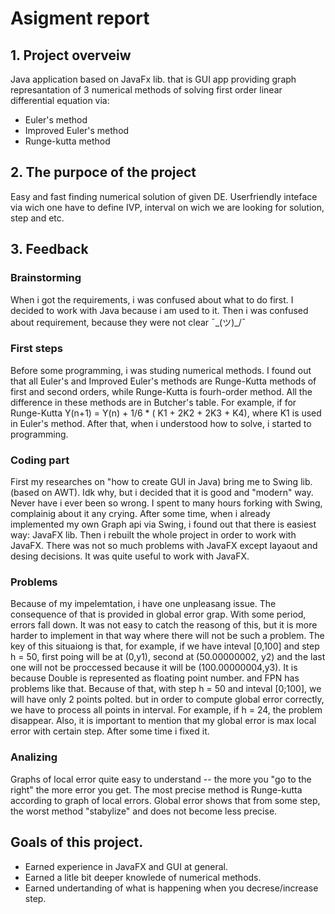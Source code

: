 # Asigment report

## **1. Project overveiw**
Java application based on JavaFx lib. that is GUI app providing graph represantation of 3 numerical methods of solving first order linear differential equation via:
- Euler's method
- Improved Euler's method
- Runge-kutta method

## **2. The purpoce of the project**
Easy and fast finding numerical solution of given DE. Userfriendly inteface via wich one have to define IVP, interval on wich we are looking for solution, step and etc.

## **3. Feedback**

### Brainstorming
When i got the requirements, i was confused about what to do first. I decided to work with Java because i am used to it.
Then i was confused about requirement, because they were not clear ¯\_(ツ)_/¯

### First steps
Before some programming, i was studing numerical methods. I found out that all Euler's and Improved Euler's methods are Runge-Kutta methods of first and second orders, while Runge-Kutta is fourh-order method. All the difference in these methods are in Butcher's table.
For example, if for Runge-Kutta Y(n+1) = Y(n) + 1/6 * ( K1 + 2K2 + 2K3 + K4), where K1 is used in Euler's method.
After that, when i understood how to solve, i started to programming.

### Coding part
First my researches on "how to create GUI in Java) bring me to Swing lib.(based on AWT). Idk why, but i decided that it is good and "modern" way. Never have i ever been so wrong. I spent to many hours forking with Swing, complainig about it any crying. After some time, when i already implemented my own Graph api via Swing, i found out that there is easiest way: JavaFX lib. Then i rebuilt the whole project in order to work with JavaFX. There was not so much problems with JavaFX except layaout and desing decisions. It was quite useful to work with JavaFX.

### Problems
Because of my impelemtation, i have one unpleasang issue.
The consequence of that is provided in global error grap. With some period, errors fall down. It was not easy to catch the reasong of this, but it is more harder to implement in that way where there will not be such a problem.
The key of this situaiong is that, for example, if we have inteval [0,100] and step h = 50, first poing will be at (0,y1), second at (50.00000002, y2) and the last one will not be proccessed because it will be (100.00000004,y3). It is because Double is represented as floating point number. and FPN has problems like that.
Because of that, with step h = 50 and inteval [0;100], we will have only 2 points polted. but in order to compute global error correctly, we have to process all points in interval. For example, if h = 24, the problem disappear. 
Also, it is important to mention that my global error is max local error with certain step.
After some time i fixed it.

### Analizing
Graphs of local error quite easy to understand -- the more you "go to the right" the more error you get. The most precise method is Runge-kutta according to graph of local errors.
Global error shows that from some step, the worst method "stabylize" and does not become less precise.

## Goals of this project.
- Earned experience in JavaFX and GUI at general.
- Earned a litle bit deeper knowlede of numerical methods.
- Earned undertanding of what is happening when you decrese/increase step.







